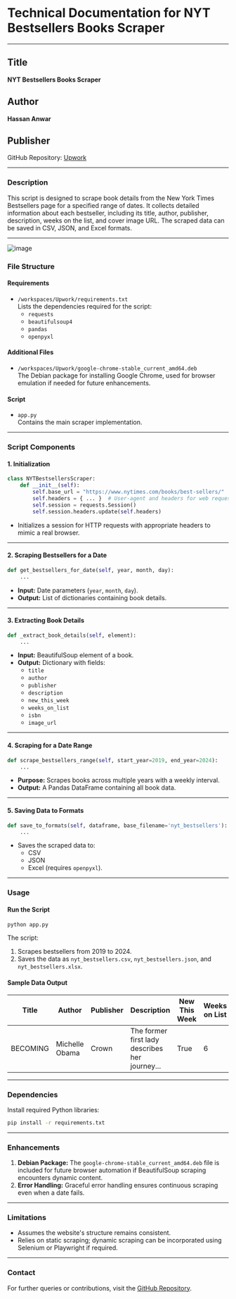 # Technical Documentation for NYT Bestsellers Books Scraper

---

## Title  
**NYT Bestsellers Books Scraper**

## Author  
**Hassan Anwar**

## Publisher  
GitHub Repository: [Upwork](https://github.com/hassancodeanwar/Upwork)

---

### **Description**  
This script is designed to scrape book details from the New York Times Bestsellers page for a specified range of dates. It collects detailed information about each bestseller, including its title, author, publisher, description, weeks on the list, and cover image URL. The scraped data can be saved in CSV, JSON, and Excel formats.

---
![image](https://github.com/hassancodeanwar/Upwork/blob/main/img/NYT.png?raw=true)
### **File Structure**  

#### **Requirements**  
- `/workspaces/Upwork/requirements.txt`  
  Lists the dependencies required for the script:
  - `requests`
  - `beautifulsoup4`
  - `pandas`
  - `openpyxl`

#### **Additional Files**  
- `/workspaces/Upwork/google-chrome-stable_current_amd64.deb`  
  The Debian package for installing Google Chrome, used for browser emulation if needed for future enhancements.

#### **Script**  
- `app.py`  
  Contains the main scraper implementation.

---

### **Script Components**

#### **1. Initialization**
```python
class NYTBestsellersScraper:
    def __init__(self):
        self.base_url = "https://www.nytimes.com/books/best-sellers/"
        self.headers = { ... }  # User-agent and headers for web requests
        self.session = requests.Session()
        self.session.headers.update(self.headers)
```
- Initializes a session for HTTP requests with appropriate headers to mimic a real browser.

---

#### **2. Scraping Bestsellers for a Date**
```python
def get_bestsellers_for_date(self, year, month, day):
    ...
```
- **Input:** Date parameters (`year`, `month`, `day`).  
- **Output:** List of dictionaries containing book details.  

---

#### **3. Extracting Book Details**
```python
def _extract_book_details(self, element):
    ...
```
- **Input:** BeautifulSoup element of a book.  
- **Output:** Dictionary with fields:
  - `title`
  - `author`
  - `publisher`
  - `description`
  - `new_this_week`
  - `weeks_on_list`
  - `isbn`
  - `image_url`

---

#### **4. Scraping for a Date Range**
```python
def scrape_bestsellers_range(self, start_year=2019, end_year=2024):
    ...
```
- **Purpose:** Scrapes books across multiple years with a weekly interval.  
- **Output:** A Pandas DataFrame containing all book data.  

---

#### **5. Saving Data to Formats**
```python
def save_to_formats(self, dataframe, base_filename='nyt_bestsellers'):
    ...
```
- Saves the scraped data to:
  - CSV
  - JSON
  - Excel (requires `openpyxl`).

---

### **Usage**  

#### **Run the Script**
```bash
python app.py
```
The script:
1. Scrapes bestsellers from 2019 to 2024.
2. Saves the data as `nyt_bestsellers.csv`, `nyt_bestsellers.json`, and `nyt_bestsellers.xlsx`.

#### **Sample Data Output**  
| Title     | Author         | Publisher | Description                                     | New This Week | Weeks on List | ISBN       | Image URL                                   | Scrape Date |
|-----------|----------------|-----------|------------------------------------------------|---------------|---------------|------------|---------------------------------------------|-------------|
| BECOMING  | Michelle Obama | Crown     | The former first lady describes her journey... | True          | 6             | 1524763136 | [https://storage.googleapis.com/.../978...jpg](https://storage.googleapis.com/du-prd/books/images/9781524763138.jpg) | 2019-01-01  |

---

### **Dependencies**

Install required Python libraries:
```bash
pip install -r requirements.txt
```

---

### **Enhancements**
1. **Debian Package:** The `google-chrome-stable_current_amd64.deb` file is included for future browser automation if BeautifulSoup scraping encounters dynamic content.  
2. **Error Handling:** Graceful error handling ensures continuous scraping even when a date fails.

---

### **Limitations**
- Assumes the website's structure remains consistent.
- Relies on static scraping; dynamic scraping can be incorporated using Selenium or Playwright if required.

--- 

### **Contact**
For further queries or contributions, visit the [GitHub Repository](https://github.com/hassancodeanwar/Upwork). 
